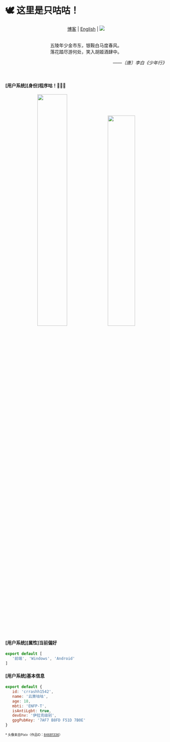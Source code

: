 # 🕊️ 这里是只咕咕！
  
<p align="center">
   <a href="https://blog.crrashh.com">博客</a> | 
   <a href="./README.en.md">English</a> | 
  <img src="https://komarev.com/ghpvc/?username=crrashh1542&label=Profile%20views&color=0e75b6&style=flat&color=green&logo=github" />
</p><br/>

<div align="center">五陵年少金市东，银鞍白马度春风。</div>
<div align="center">落花踏尽游何处，笑入胡姬酒肆中。</div>
<p align="right"><i>——〔唐〕李白《少年行》</i></p><br />

#### [用户系统][身份]程序咕！👨🏻‍💻
<p align="center">
   <img src="https://github-readme-stats.vercel.app/api?username=crrashh1542&show_icons=true&icon_color=CE1D2D&text_color=718096&bg_color=00000000&show=prs_merged,prs_merged_percentage&locale=cn" width="43%" />
   <img src="https://github-readme-stats.vercel.app/api/top-langs/?username=crrashh1542&layout=compact&langs_count=6&hide=C,Assembly,Shell,Perl,Makefile,Python,Roff,SmPL,Yacc,C%2B%2B" width="41%" />
</p>

#### [用户系统][属性]当前偏好
```js
export default [
   '前端', 'Windows', 'Android'
]
```

#### [用户系统]基本信息 
```js
export default {
   id: 'crrashh1542',
   name: '云萧咕咕',
   age: 18,
   mbti: 'ENFP-T',
   isAntiLgbt: true,
   devEnv: '伊拉克级别',
   gpgPubKey: '7AF7 B8FD F51D 7B0E'
}
```

<font size="1">* 头像来自Pixiv（作品ID：[84681336](https://www.pixiv.net/artworks/84681336)）</font>
